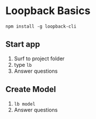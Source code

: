 # Loopback Basics

`npm install -g loopback-cli`

## Start app
1. Surf to project folder
2. type `lb`
3. Answer questions

## Create Model
1. `lb model`
2. Answer questions

